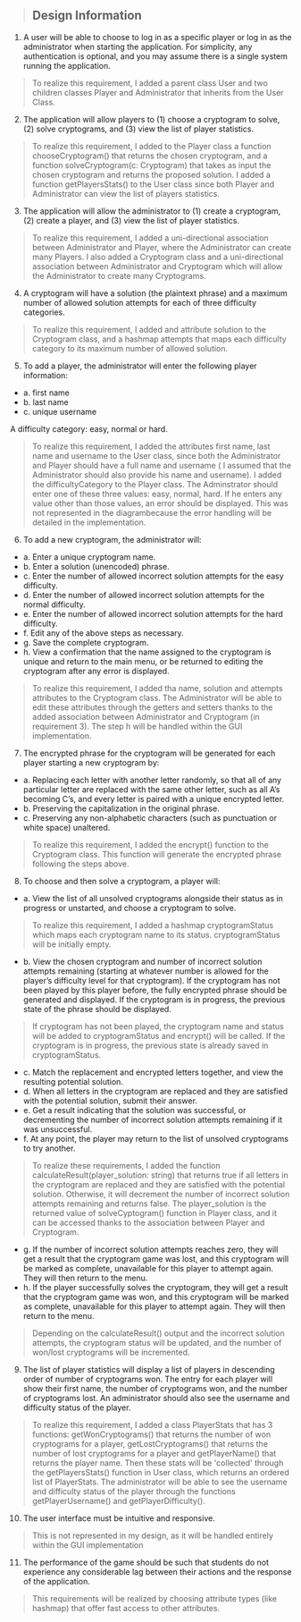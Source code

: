 > ## Design Information
>
1. A user will be able to choose to log in as a specific player or log in as the administrator when starting the application.  For simplicity, any authentication is optional, and you may assume there is a single system running the application.
> To realize this requirement, I added a parent class User and two children classes Player and Administrator that inherits from the User Class.
2. The application will allow players to (1) choose a cryptogram to solve, (2) solve cryptograms, and (3) view the list of player statistics.
> To realize this requirement, I added to the Player class a function chooseCryptogram() that returns the chosen cryptogram, and a function solveCryptogram(c: Cryptogram) that takes as input the chosen cryptogram and returns the proposed solution. I added a function getPlayersStats() to the User class since both Player and Administrator can view the list of players statistics.
3. The application will allow the administrator to (1) create a cryptogram, (2) create a player, and (3) view the list of player statistics.
> To realize this requirement, I added a uni-directional association between Administrator and Player, where the Administrator can create many Players.
> I also added a Cryptogram class and a uni-directional association between Administrator and Cryptogram which will allow the Administrator to create many Cryptograms.
4. A cryptogram will have a solution (the plaintext phrase) and a maximum number of allowed solution attempts for each of three difficulty categories.
> To realize this requirement, I added and attribute solution to the Cryptogram class, and a hashmap attempts that maps each difficulty category to its maximum number of allowed solution.
5. To add a player, the administrator will enter the following player information:
 * a. first name
 * b. last name
 * c. unique username 
 
 A difficulty category: easy, normal or hard.
> To realize this requirement, I added the attributes first name, last name and username to the User class, since both the Administrator and Player should have a full name and username ( I assumed that the Administrator should also provide his name and username). 
> I added the difficultyCategory to the Player class. The Adminstrator should enter one of these three values: easy, normal, hard. If he enters any value other than those values, an error should be displayed. This was not represented in the diagrambecause the error handling will be detailed in the implementation.
6.  To add a new cryptogram, the administrator will:
 * a. Enter a unique cryptogram name.
 * b. Enter a solution (unencoded) phrase.
 * c. Enter the number of allowed incorrect solution attempts for the easy difficulty.
 * d. Enter the number of allowed incorrect solution attempts for the normal difficulty.
 * e. Enter the number of allowed incorrect solution attempts for the hard difficulty.
 * f. Edit any of the above steps as necessary.
 * g. Save the complete cryptogram.
 * h. View a confirmation that the name assigned to the cryptogram is unique and return to the main menu, or be returned to editing the cryptogram after any error is displayed.
> To realize this requirement, I added tha name, solution and attempts attributes to the Cryptogram class. The Administrator will be able to edit these attributes through the getters and setters thanks to the added association between Administrator and Cryptogram (in requirement 3).
> The step h will be handled within the GUI implementation.
7. The encrypted phrase for the cryptogram will be generated for each player starting a new cryptogram by:
 * a. Replacing each letter with another letter randomly, so that all of any particular letter are replaced with the same other letter, such as all A’s becoming C’s, and every letter is paired with a unique encrypted letter.
 * b. Preserving the capitalization in the original phrase.
 * c. Preserving any non-alphabetic characters (such as punctuation or white space) unaltered.
> To realize this requirement, I added the encrypt() function to the Cryptogram class. This function will generate the encrypted phrase following the steps above.
8. To choose and then solve a cryptogram, a player will:
 * a.  View the list of all unsolved cryptograms alongside their status as in progress or unstarted, and choose a cryptogram to solve.
> To realize this requirement, I added a hashmap cryptogramStatus which maps each cryptogram name to its status. cryptogramStatus will be initially empty. 
 * b.  View the chosen cryptogram and number of incorrect solution attempts remaining (starting at whatever number is allowed for the player’s difficulty level for that cryptogram).  If the cryptogram has not been played by this player before, the fully encrypted phrase should be generated and displayed.  If the cryptogram is in progress, the previous state of the phrase should be displayed.
> If cryptogram has not been played, the cryptogram name and status will be added to cryptogramStatus and encrypt() will be called. 
> If the cryptogram is in progress, the previous state is already saved in cryptogramStatus.
 * c.  Match the replacement and encrypted letters together, and view the resulting potential solution.
 * d.  When all letters in the cryptogram are replaced and they are satisfied with the potential solution, submit their answer.
 * e. Get a result indicating that the solution was successful, or decrementing the number of incorrect solution attempts remaining if it was unsuccessful.
 * f. At any point, the player may return to the list of unsolved cryptograms to try another.
> To realize these requirements, I added the function calculateResult(player_solution: string) that returns true if all letters in the cryptogram are replaced and they are satisfied with the potential solution. Otherwise, it will decrement the number of incorrect solution attempts remaining and returns false. The player_solution is the returned value of solveCyptogram() function in Player class, and it can be accessed thanks to the association between Player and Cryptogram.
 * g.  If the number of incorrect solution attempts reaches zero, they will get a result that the cryptogram game was lost, and this cryptogram will be marked as complete, unavailable for this player to attempt again. They will then return to the menu.
 * h.  If the player successfully solves the cryptogram, they will get a result that the cryptogram game was won, and this cryptogram will be marked as complete, unavailable for this player to attempt again.  They will then return to the menu.
> Depending on the calculateResult() output and the incorrect solution attempts, the cryptogram status will be updated, and the number of won/lost cryptograms will be incremented.
9. The list of player statistics will display a list of players in descending order of number of cryptograms won.  The entry for each player will show their first name, the number of cryptograms won, and the number of cryptograms lost.  An administrator should also see the username and difficulty status of the player.
> To realize this requirement, I added a class PlayerStats that has 3 functions: getWonCryptograms() that returns the number of won cryptograms for a player, getLostCryptograms() that returns the number of lost cryptograms for a player and getPlayerName() that returns the player name. Then these stats will be 'collected' through the getPlayersStats() function in User class, which returns an ordered list of PlayerStats.
> The administrator will be able to see the username and difficulty status of the player through the functions getPlayerUsername() and getPlayerDifficulty().
10. The user interface must be intuitive and responsive.
> This is not represented in my design, as it will be handled entirely within the GUI implementation
11. The performance of the game should be such that students do not experience any considerable lag between their actions and the response of the application.
> This requirements will be realized by choosing attribute types (like hashmap) that offer fast access to other attributes.
 


 


